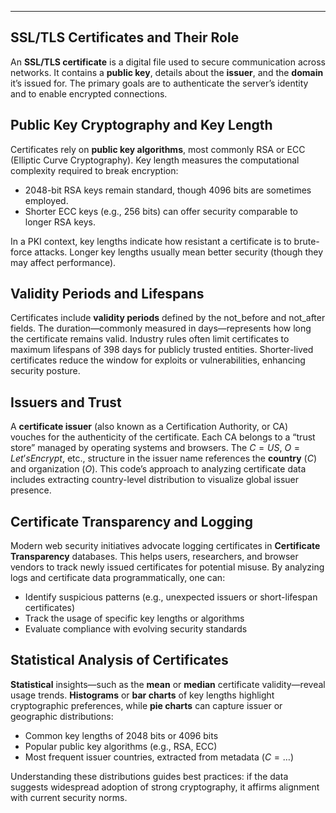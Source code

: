 ___

## SSL/TLS Certificates and Their Role
An **SSL/TLS certificate** is a digital file used to secure communication across networks. It contains a **public key**, details about the **issuer**, and the **domain** it’s issued for. The primary goals are to authenticate the server’s identity and to enable encrypted connections.

## Public Key Cryptography and Key Length
Certificates rely on **public key algorithms**, most commonly RSA or ECC (Elliptic Curve Cryptography). Key length measures the computational complexity required to break encryption:
- $2048$-bit RSA keys remain standard, though $4096$ bits are sometimes employed.
- Shorter ECC keys (e.g., $256$ bits) can offer security comparable to longer RSA keys.

In a PKI context, key lengths indicate how resistant a certificate is to brute-force attacks. Longer key lengths usually mean better security (though they may affect performance).

## Validity Periods and Lifespans
Certificates include **validity periods** defined by the $\text{not\_before}$ and $\text{not\_after}$ fields. The duration—commonly measured in days—represents how long the certificate remains valid. Industry rules often limit certificates to maximum lifespans of 398 days for publicly trusted entities. Shorter-lived certificates reduce the window for exploits or vulnerabilities, enhancing security posture.

## Issuers and Trust
A **certificate issuer** (also known as a Certification Authority, or CA) vouches for the authenticity of the certificate. Each CA belongs to a “trust store” managed by operating systems and browsers. The $C=US$, $O=Let’s Encrypt$, etc., structure in the issuer name references the **country** ($C$) and organization ($O$). This code’s approach to analyzing certificate data includes extracting country-level distribution to visualize global issuer presence.

## Certificate Transparency and Logging
Modern web security initiatives advocate logging certificates in **Certificate Transparency** databases. This helps users, researchers, and browser vendors to track newly issued certificates for potential misuse. By analyzing logs and certificate data programmatically, one can:
- Identify suspicious patterns (e.g., unexpected issuers or short-lifespan certificates)
- Track the usage of specific key lengths or algorithms
- Evaluate compliance with evolving security standards

## Statistical Analysis of Certificates
**Statistical** insights—such as the **mean** or **median** certificate validity—reveal usage trends. **Histograms** or **bar charts** of key lengths highlight cryptographic preferences, while **pie charts** can capture issuer or geographic distributions:
- Common key lengths of $2048$ bits or $4096$ bits
- Popular public key algorithms (e.g., RSA, ECC)
- Most frequent issuer countries, extracted from metadata ($C=\ldots$)

Understanding these distributions guides best practices: if the data suggests widespread adoption of strong cryptography, it affirms alignment with current security norms.
